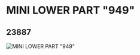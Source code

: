 # MINI LOWER PART "949"
## 23887
![MINI LOWER PART "949"](https://lc-www-live-s.legocdn.com/media/bricks/5/2/6125992.jpg)